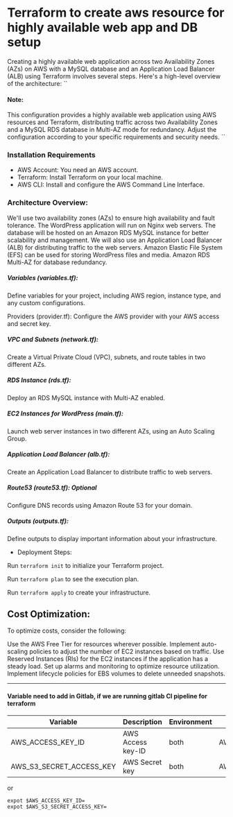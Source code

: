 # Terraform to create aws resource for highly available web app and DB setup
Creating a highly available web application across two Availability Zones (AZs) on AWS with a MySQL database and an Application Load Balancer (ALB) using Terraform involves several steps. Here's a high-level overview of the architecture:
``
#### Note:

This configuration provides a highly available web application using AWS resources and Terraform, distributing traffic across two Availability Zones and a MySQL RDS database in Multi-AZ mode for redundancy. Adjust the configuration according to your specific requirements and security needs.
``
### Installation Requirements
- AWS Account: You need an AWS account.
- Terraform: Install Terraform on your local machine.
- AWS CLI: Install and configure the AWS Command Line Interface.

### Architecture Overview:

We'll use two availability zones (AZs) to ensure high availability and fault tolerance.
The WordPress application will run on Nginx web servers.
The database will be hosted on an Amazon RDS MySQL instance for better scalability and management.
We will also use an Application Load Balancer (ALB) for distributing traffic to the web servers.
Amazon Elastic File System (EFS) can be used for storing WordPress files and media.
Amazon RDS Multi-AZ for database redundancy.

##### Variables (variables.tf):
Define variables for your project, including AWS region, instance type, and any custom configurations.

Providers (provider.tf):
Configure the AWS provider with your AWS access and secret key.

##### VPC and Subnets (network.tf):
Create a Virtual Private Cloud (VPC), subnets, and route tables in two different AZs.

##### RDS Instance (rds.tf):
Deploy an RDS MySQL instance with Multi-AZ enabled.

##### EC2 Instances for WordPress (main.tf):
Launch web server instances in two different AZs, using an Auto Scaling Group.

##### Application Load Balancer (alb.tf):
Create an Application Load Balancer to distribute traffic to web servers.

##### Route53 (route53.tf): Optional
Configure DNS records using Amazon Route 53 for your domain.

##### Outputs (outputs.tf):
Define outputs to display important information about your infrastructure.


-  Deployment Steps:
  
 Run `terraform init` to initialize your Terraform project.
 
 Run `terraform plan` to see the execution plan.
 
 Run `terraform apply` to create your infrastructure.

## Cost Optimization:

To optimize costs, consider the following:

Use the AWS Free Tier for resources wherever possible.
Implement auto-scaling policies to adjust the number of EC2 instances based on traffic.
Use Reserved Instances (RIs) for the EC2 instances if the application has a steady load.
Set up alarms and monitoring to optimize resource utilization.
Implement lifecycle policies for EBS volumes to delete unneeded snapshots.

--------------------------------------
#### Variable need to add in Gitlab, if we are running gitlab CI pipeline for terraform
| Variable | Description | Environment | Example |
|---|---|---|---|
| AWS_ACCESS_KEY_ID | AWS Access key-ID | both | AW$ACCE$$KEY!D |
| AWS_S3_SECRET_ACCESS_KEY | AWS Secret key | both | AW$$ECRETKEY |

or
```
expot $AWS_ACCESS_KEY_ID=
expot $AWS_S3_SECRET_ACCESS_KEY=
```



